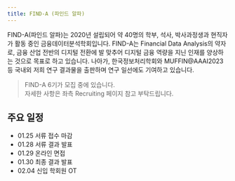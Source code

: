 ```yaml
---
title: FIND-A (파인드 알파)
---
```


FIND-A(파인드 알파)는 2020년 설립되어 약 40명의 학부, 석사, 박사과정생과 현직자가 활동 중인 금융데이터분석학회입니다. FIND-A는 Financial Data Analysis의 약자로, 금융 산업 전반의 디지털 전환에 발 맞추어 디지털 금융 역량을 지닌 인재를 양상하는 것으로 목표로 하고 있습니다. 나아가, 한국정보처리학회와 MUFFIN@AAAI2023 등 국내외  저희 연구 결과물을 출판하며 연구 일선에도 기여하고 있습니다. 

> FIND-A 6기가 모집 중에 있습니다.   
자세한 사항은 좌측 Recruiting 페이지 참고 부탁드립니다.   

## 주요 일정
  - 01.25 서류 접수 마감
  - 01.28 서류 결과 발표
  - 01.29 온라인 면접 
  - 01.30 최종 결과 발표
  - 02.04 신입 학회원 OT
